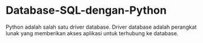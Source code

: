 # Database-SQL-dengan-Python
Python adalah salah satu driver database. Driver database adalah perangkat lunak yang memberikan akses aplikasi untuk terhubung ke database. 
